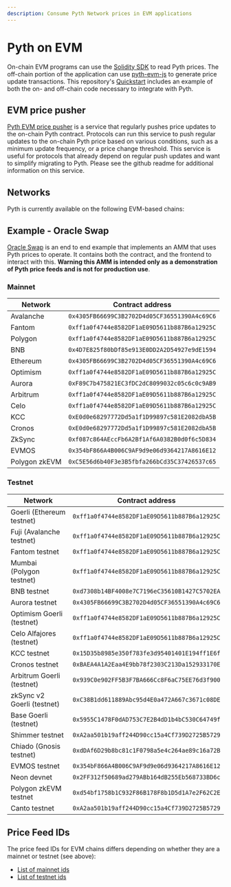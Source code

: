 ```yaml
---
description: Consume Pyth Network prices in EVM applications
---
```


# Pyth on EVM

On-chain EVM programs can use the [Solidity SDK](https://github.com/pyth-network/pyth-sdk-solidity) to read Pyth prices. The off-chain portion of the application can use [pyth-evm-js](https://github.com/pyth-network/pyth-crosschain/tree/main/target_chains/ethereum/sdk/js) to generate price update transactions. This repository's [Quickstart](https://github.com/pyth-network/pyth-crosschain/tree/main/target_chains/ethereum/sdk/js#quickstart) includes an example of both the on- and off-chain code necessary to integrate with Pyth.

## EVM price pusher

[Pyth EVM price pusher](https://github.com/pyth-network/pyth-crosschain/tree/main/price_pusher)
is a service that regularly pushes price updates to the on-chain Pyth contract.
Protocols can run this service to push regular updates to the on-chain Pyth price based on various conditions, such as a minimum update frequency, or a price change threshold.
This service is useful for protocols that already depend on regular push updates and want to simplify  migrating to Pyth.
Please see the github readme for additional information on this service.

## Networks

Pyth is currently available on the following EVM-based chains:

## Example - Oracle Swap 

[Oracle Swap](https://github.com/pyth-network/pyth-crosschain/tree/main/target_chains/ethereum/examples/oracle_swap) is an end to end example that implements an AMM that uses Pyth prices to operate. It contains both the contract, and
the frontend to interact with this. **Warning this AMM is intended only as a demonstration of Pyth price feeds and is not for production use**.



### Mainnet

| Network       | Contract address                             |
| ---------     | -------------------------------------------- |
| Avalanche     | `0x4305FB66699C3B2702D4d05CF36551390A4c69C6` |
| Fantom        | `0xff1a0f4744e8582DF1aE09D5611b887B6a12925C` |
| Polygon       | `0xff1a0f4744e8582DF1aE09D5611b887B6a12925C` |
| BNB           | `0x4D7E825f80bDf85e913E0DD2A2D54927e9dE1594` |
| Ethereum      | `0x4305FB66699C3B2702D4d05CF36551390A4c69C6` |
| Optimism      | `0xff1a0f4744e8582DF1aE09D5611b887B6a12925C` |
| Aurora        | `0xF89C7b475821EC3fDC2dC8099032c05c6c0c9AB9` |
| Arbitrum      | `0xff1a0f4744e8582DF1aE09D5611b887B6a12925C` |
| Celo          | `0xff1a0f4744e8582DF1aE09D5611b887B6a12925C` |
| KCC           | `0xE0d0e68297772Dd5a1f1D99897c581E2082dbA5B` |
| Cronos        | `0xE0d0e68297772Dd5a1f1D99897c581E2082dbA5B` |
| ZkSync        | `0xf087c864AEccFb6A2Bf1Af6A0382B0d0f6c5D834` |
| EVMOS         | `0x354bF866A4B006C9AF9d9e06d9364217A8616E12` |
| Polygon zkEVM | `0xC5E56d6b40F3e3B5fbfa266bCd35C37426537c65` |


### Testnet

| Network                    | Contract address                             |
| -------------------------- | -------------------------------------------- |
| Goerli (Ethereum testnet)  | `0xff1a0f4744e8582DF1aE09D5611b887B6a12925C` |
| Fuji (Avalanche testnet)   | `0xff1a0f4744e8582DF1aE09D5611b887B6a12925C` |
| Fantom testnet             | `0xff1a0f4744e8582DF1aE09D5611b887B6a12925C` |
| Mumbai (Polygon testnet)   | `0xff1a0f4744e8582DF1aE09D5611b887B6a12925C` |
| BNB testnet                | `0xd7308b14BF4008e7C7196eC35610B1427C5702EA` |
| Aurora testnet             | `0x4305FB66699C3B2702D4d05CF36551390A4c69C6` |
| Optimism Goerli (testnet)  | `0xff1a0f4744e8582DF1aE09D5611b887B6a12925C` |
| Celo Alfajores (testnet)   | `0xff1a0f4744e8582DF1aE09D5611b887B6a12925C` |
| KCC testnet                | `0x15D35b8985e350f783fe3d95401401E194ff1E6f` |
| Cronos testnet             | `0xBAEA4A1A2Eaa4E9bb78f2303C213Da152933170E` |
| Arbitrum Goerli (testnet)  | `0x939C0e902FF5B3F7BA666Cc8F6aC75EE76d3f900` |
| zkSync v2 Goerli (testnet) | `0xC38B1dd611889Abc95d4E0a472A667c3671c08DE` |
| Base Goerli (testnet)      | `0x5955C1478F0dAD753C7E2B4dD1b4bC530C64749f` |
| Shimmer testnet            | `0xA2aa501b19aff244D90cc15a4Cf739D2725B5729` |
| Chiado (Gnosis testnet)    | `0xdDAf6D29b8bc81c1F0798a5e4c264ae89c16a72B` |
| EVMOS testnet              | `0x354bF866A4B006C9AF9d9e06d9364217A8616E12` |
| Neon devnet                | `0x2FF312f50689ad279ABb164dB255Eb568733BD6c` |
| Polygon zkEVM testnet      | `0xd54bf1758b1C932F86B178F8b1D5d1A7e2F62C2E` |
| Canto testnet              | `0xA2aa501b19aff244D90cc15a4Cf739D2725B5729` |


## Price Feed IDs

The price feed IDs for EVM chains differs depending on whether they are a mainnet or testnet (see above):
* [List of mainnet ids](https://pyth.network/developers/price-feed-ids#pyth-evm-mainnet)
* [List of testnet ids](https://pyth.network/developers/price-feed-ids#pyth-evm-testnet)
